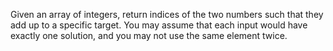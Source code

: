 Given an array of integers, return indices of the two numbers such that they add up to a specific target.
You may assume that each input would have exactly one solution, and you may not use the same element twice.
